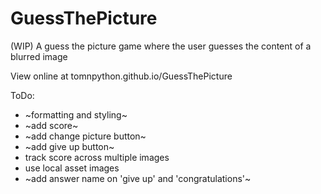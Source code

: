# GuessThePicture
(WIP) A guess the picture game where the user guesses the content of a blurred image

View online at tomnpython.github.io/GuessThePicture

ToDo:
- ~formatting and styling~
- ~add score~
- ~add change picture button~
- ~add give up button~
- track score across multiple images
- use local asset images
- ~add answer name on 'give up' and 'congratulations'~
